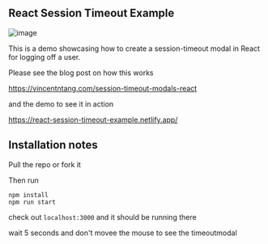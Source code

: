 ## React Session Timeout Example

![image](https://user-images.githubusercontent.com/10290348/142743141-2f429729-9246-460f-8d8f-5cefb320536e.png)

This is a demo showcasing how to create a session-timeout modal in React for logging off a user. 

Please see the blog post on how this works

https://vincentntang.com/session-timeout-modals-react

and the demo to see it in action

https://react-session-timeout-example.netlify.app/

## Installation notes

Pull the repo or fork it

Then run

```
npm install
npm run start
```

check out `localhost:3000` and it should be running there

wait 5 seconds and don't movee the mouse to see the timeoutmodal